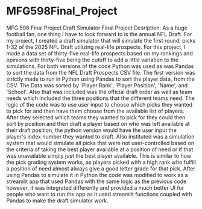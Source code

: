 # MFG598Final_Project
MFG 598 Final Project Draft Simulator
Final Project Desription:
As a huge football fan, one thing I have to look forward to is the annual NFL Draft. For my project, I created a draft simulator that will simulate the first round; picks 1-32 of the 2025 NFL Draft utilizing real-life prospects. For this project, I made a data set of thirty-five real-life prospects based on my rankings and opinions with thirty-five being the cutoff to add a little variation to the simulations. For both versions of the code Python was used as was Pandas to sort the data from the NFL Draft Prospects CSV file. The first version was strictly made to run in Python using Pandas to sort the player data, from the CSV. The Data was sorted by 'Player Rank', 'Player Position', 'Name', and 'School'. Also that was included was the official draft order as well as team needs which included the three positions that the different teams need. The logic of the code was to use user input to choose which picks they wanted to pick for and then have them choose from the available list of players. After they selected which teams they wanted to pick for they could then sort by position and then draft a player based on who was left available at their draft position, the python version would have the user input the player's index number they wanted to draft. Also instituted was a simulation system that would simulate all picks that were not user-controlled based on the criteria of taking the best player available at a position of need or if that was unavailable simply just the best player available. This is similar to how the pick grading system works, as players picked with a high rank who fulfill a position of need almost always give a good letter grade for that pick. After using Pandas to simulate it in Python the code was modified to work as a streamlit app that used Pandas with the same logic as the previous code however, it was integrated differently and provided a much better UI for people who want to run the app as it used streamlit functions coupled with Pandas to make the draft simulator work.



